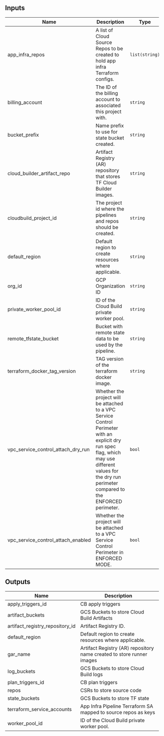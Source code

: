 <!-- BEGINNING OF PRE-COMMIT-TERRAFORM DOCS HOOK -->
## Inputs

| Name | Description | Type | Default | Required |
|------|-------------|------|---------|:--------:|
| app\_infra\_repos | A list of Cloud Source Repos to be created to hold app infra Terraform configs. | `list(string)` | n/a | yes |
| billing\_account | The ID of the billing account to associated this project with. | `string` | n/a | yes |
| bucket\_prefix | Name prefix to use for state bucket created. | `string` | `"bkt"` | no |
| cloud\_builder\_artifact\_repo | Artifact Registry (AR) repository that stores TF Cloud Builder images. | `string` | n/a | yes |
| cloudbuild\_project\_id | The project id where the pipelines and repos should be created. | `string` | n/a | yes |
| default\_region | Default region to create resources where applicable. | `string` | n/a | yes |
| org\_id | GCP Organization ID | `string` | n/a | yes |
| private\_worker\_pool\_id | ID of the Cloud Build private worker pool. | `string` | n/a | yes |
| remote\_tfstate\_bucket | Bucket with remote state data to be used by the pipeline. | `string` | n/a | yes |
| terraform\_docker\_tag\_version | TAG version of the terraform docker image. | `string` | `"v1"` | no |
| vpc\_service\_control\_attach\_dry\_run | Whether the project will be attached to a VPC Service Control Perimeter with an explicit dry run spec flag, which may use different values for the dry run perimeter compared to the ENFORCED perimeter. | `bool` | `false` | no |
| vpc\_service\_control\_attach\_enabled | Whether the project will be attached to a VPC Service Control Perimeter in ENFORCED MODE. | `bool` | `false` | no |

## Outputs

| Name | Description |
|------|-------------|
| apply\_triggers\_id | CB apply triggers |
| artifact\_buckets | GCS Buckets to store Cloud Build Artifacts |
| artifact\_registry\_repository\_id | Artifact Registry ID. |
| default\_region | Default region to create resources where applicable. |
| gar\_name | Artifact Registry (AR) repository name created to store runner images |
| log\_buckets | GCS Buckets to store Cloud Build logs |
| plan\_triggers\_id | CB plan triggers |
| repos | CSRs to store source code |
| state\_buckets | GCS Buckets to store TF state |
| terraform\_service\_accounts | App Infra Pipeline Terraform SA mapped to source repos as keys |
| worker\_pool\_id | ID of the Cloud Build private worker pool. |

<!-- END OF PRE-COMMIT-TERRAFORM DOCS HOOK -->
